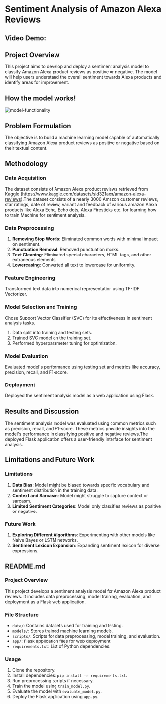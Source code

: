 # Sentiment Analysis of Amazon Alexa Reviews

## Video Demo:
<URL HERE>

## Project Overview

This project aims to develop and deploy a sentiment analysis model to classify Amazon Alexa product reviews as positive or negative. The model will help users understand the overall sentiment towards Alexa products and identify areas for improvement.

## How the model works!
![model-functionality](https://github.com/FAZIO11/Alexa-Review-Sentiment-Analysis/assets/108901411/d185ac62-08c2-4c60-aa06-abb03093af7d)

## Problem Formulation

The objective is to build a machine learning model capable of automatically classifying Amazon Alexa product reviews as positive or negative based on their textual content.

## Methodology

### Data Acquisition
The dataset consists of Amazon Alexa product reviews retrieved from Kaggle (https://www.kaggle.com/datasets/sid321axn/amazon-alexa-reviews).The dataset consists of a nearly 3000 Amazon customer reviews, star ratings, date of review, variant and feedback of various amazon Alexa products like Alexa Echo, Echo dots, Alexa Firesticks etc. for learning how to train Machine for sentiment analysis.



### Data Preprocessing
1. **Removing Stop Words**: Eliminated common words with minimal impact on sentiment.
2. **Punctuation Removal**: Removed punctuation marks.
3. **Text Cleaning**: Eliminated special characters, HTML tags, and other extraneous elements.
4. **Lowercasing**: Converted all text to lowercase for uniformity.

### Feature Engineering
Transformed text data into numerical representation using TF-IDF Vectorizer.

### Model Selection and Training
Chose Support Vector Classifier (SVC) for its effectiveness in sentiment analysis tasks.
1. Data split into training and testing sets.
2. Trained SVC model on the training set.
3. Performed hyperparameter tuning for optimization.

### Model Evaluation
Evaluated model's performance using testing set and metrics like accuracy, precision, recall, and F1-score.

### Deployment
Deployed the sentiment analysis model as a web application using Flask.

## Results and Discussion

The sentiment analysis model was evaluated using common metrics such as precision, recall, and F1-score. These metrics provide insights into the model's performance in classifying positive and negative reviews.The deployed Flask application offers a user-friendly interface for sentiment analysis.

## Limitations and Future Work

### Limitations
1. **Data Bias**: Model might be biased towards specific vocabulary and sentiment distribution in the training data.
2. **Context and Sarcasm**: Model might struggle to capture context or sarcasm.
3. **Limited Sentiment Categories**: Model only classifies reviews as positive or negative.

### Future Work
1. **Exploring Different Algorithms**: Experimenting with other models like Naive Bayes or LSTM networks.
2. **Sentiment Lexicon Expansion**: Expanding sentiment lexicon for diverse expressions.

## README.md

### Project Overview
This project develops a sentiment analysis model for Amazon Alexa product reviews. It includes data preprocessing, model training, evaluation, and deployment as a Flask web application.

### File Structure
- `data/`: Contains datasets used for training and testing.
- `models/`: Stores trained machine learning models.
- `scripts/`: Scripts for data preprocessing, model training, and evaluation.
- `app/`: Flask application files for web deployment.
- `requirements.txt`: List of Python dependencies.

### Usage
1. Clone the repository.
2. Install dependencies: `pip install -r requirements.txt`.
3. Run preprocessing scripts if necessary.
4. Train the model using `train_model.py`.
5. Evaluate the model with `evaluate_model.py`.
6. Deploy the Flask application using `app.py`.

